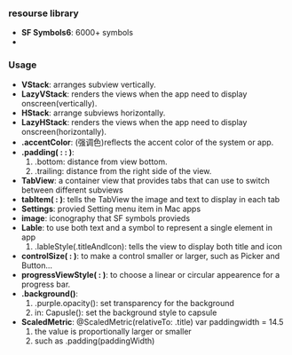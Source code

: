 ### resourse library
- **SF Symbols6**: 6000+ symbols
-  


### Usage
- **VStack**: arranges subview vertically.
- **LazyVStack**: renders the views when the app need to display onscreen(vertically).
- **HStack**: arrange subviews horizontally.
- **LazyHStack**: renders the views when the app need to display onscreen(horizontally).
- **.accentColor**: (强调色)reflects the accent color of the system or app.
- **.padding( : : )**:
    1. .bottom: distance from view bottom.
    2. .trailing: distance from the right side of the view.
- **TabView**: a container view that provides tabs that can use to switch between different subviews
- **tabItem( : )**: tells the TabView the image and text to display in each tab 
- **Settings**: provied Setting menu item in Mac apps
- **image**: iconography that SF symbols provieds
- **Lable**: to use both text and a symbol to represent a single element in app
    1. .lableStyle(.titleAndIcon): tells the view to display both title and icon
- **controlSize( : )**: to make a control smaller or larger, such as Picker and Button...
- **progressViewStyle( : )**: to choose a linear or circular appearence for a progress bar.
- **.background()**:
    1. .purple.opacity(): set transparency for the background
    2. in: Capusle(): set the background style to capsule
- **ScaledMetric**: @ScaledMetric(relativeTo: .title) var paddingwidth = 14.5
    1. the value is proportionally larger or smaller
    2. such as .padding(paddingWidth)